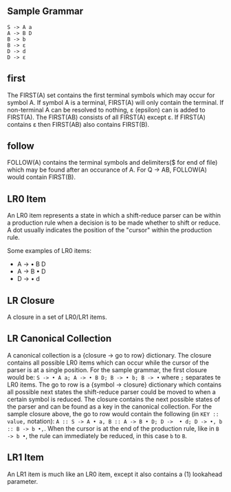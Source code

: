 Sample Grammar
--------------
```
S -> A a
A -> B D
B -> b
B -> ε
D -> d
D -> ε
```

first
-----
The FIRST(A) set contains the first terminal symbols which may occur for symbol A. If symbol A is a terminal, FIRST(A) will only contain the terminal. If non-terminal A can be resolved to nothing, ε (epsilon) can is added to FIRST(A). The FIRST(AB) consists of all FIRST(A) except ε. If FIRST(A) contains ε then FIRST(AB) also contains FIRST(B).

follow
------
FOLLOW(A) contains the terminal symbols and delimiters($ for end of file) which may be found after an occurance of A. For Q -> AB, FOLLOW(A) would contain FIRST(B).

LR0 Item
---------
An LR0 item represents a state in which a shift-reduce parser can be within a production rule when a decision is to be made whether to shift or reduce. A dot usually indicates the position of the "cursor" within the production rule.

Some examples of LR0 items:

- A -> • B D
- A -> B • D
- D -> • d

LR Closure
----------
A closure in a set of LR0/LR1 items.

LR Canonical Collection
-----------------------
A canonical collection is a {closure -> go to row} dictionary. The closure contains all possible LR0 items which can occur while the cursor of the parser is at a single position.  For the sample grammar, the first closure would be: `S -> • A a; A -> • B D; B -> • b; B -> •` where `;` separates te LR0 items. The go to row is a {symbol -> closure} dictionary which contains all possible next states the shift-reduce parser could be moved to when a certain symbol is reduced. The closure contains the next possible states of the parser and can be found as a key in the canonical collection. For the sample closure above, the go to row would contain the following (in `KEY :: value,` notation): `A :: S -> A • a, B :: A -> B • D; D ->  • d; D -> •, b :: B -> b •,`. When the cursor is at the end of the production rule, like in `B -> b •`, the rule can immediately be reduced, in this case `b` to `B`.

LR1 Item
--------
An LR1 item is much like an LR0 item, except it also contains a (1) lookahead parameter.

